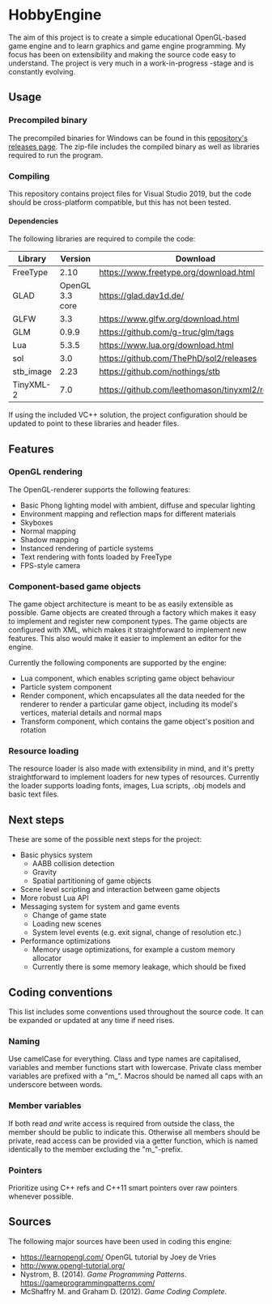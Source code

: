 # HobbyEngine

The aim of this project is to create a simple educational OpenGL-based game engine and to learn graphics and game engine programming. My focus has been on extensibility and making the source code easy to understand. The project is very much in a work-in-progress -stage and is constantly evolving.

## Usage

### Precompiled binary

The precompiled binaries for Windows can be found in this [repository's releases page](https://github.com/elidepa/repo/relelases). The zip-file includes the compiled binary as well as libraries required to run the program.

### Compiling

This repository contains project files for Visual Studio 2019, but the code should be cross-platform compatible, but this has not been tested.

#### Dependencies

The following libraries are required to compile the code:

| Library   | Version         | Download                                         |
|-----------|-----------------|--------------------------------------------------|
| FreeType  | 2.10            | https://www.freetype.org/download.html           |
| GLAD      | OpenGL 3.3 core | https://glad.dav1d.de/                           |
| GLFW      | 3.3             | https://www.glfw.org/download.html               |
| GLM       | 0.9.9           | https://github.com/g-truc/glm/tags               |
| Lua       | 5.3.5           | https://www.lua.org/download.html                |
| sol       | 3.0             | https://github.com/ThePhD/sol2/releases          |
| stb_image | 2.23            | https://github.com/nothings/stb                  |
| TinyXML-2 | 7.0             | https://github.com/leethomason/tinyxml2/releases |

If using the included VC++ solution, the project configuration should be updated to point to these libraries and header files.

## Features

### OpenGL rendering

The OpenGL-renderer supports the following features:

- Basic Phong lighting model with ambient, diffuse and specular lighting
- Environment mapping and reflection maps for different materials
- Skyboxes
- Normal mapping
- Shadow mapping
- Instanced rendering of particle systems
- Text rendering with fonts loaded by FreeType
- FPS-style camera

### Component-based game objects

The game object architecture is meant to be as easily extensible as possible. Game objects are created through a factory which makes it easy to implement and register new component types. The game objects are configured with XML, which makes it straightforward to implement new features. This also would make it easier to implement an editor for the engine.

Currently the following components are supported by the engine:

- Lua component, which enables scripting game object behaviour
- Particle system component
- Render component, which encapsulates all the data needed for the renderer to render a particular game object, including its model's vertices, material details and normal maps
- Transform component, which contains the game object's position and rotation

### Resource loading

The resource loader is also made with extensibility in mind, and it's pretty straightforward to implement loaders for new types of resources. Currently the loader supports loading fonts, images, Lua scripts, .obj models and basic text files.

## Next steps

These are some of the possible next steps for the project:

- Basic physics system
  - AABB collision detection
  - Gravity
  - Spatial partitioning of game objects
- Scene level scripting and interaction between game objects
- More robust Lua API
- Messaging system for system and game events
  - Change of game state
  - Loading new scenes
  - System level events (e.g. exit signal, change of resolution etc.)
- Performance optimizations
  - Memory usage optimizations, for example a custom memory allocator
  - Currently there is some memory leakage, which should be fixed

## Coding conventions

This list includes some conventions used throughout the source code. It can be expanded or updated at any time if need rises.

### Naming

Use camelCase for everything. Class and type names are capitalised, variables and member functions start with lowercase. Private class member variables are prefixed with a "m_". Macros should be named all caps with an underscore between words.

### Member variables

If both read _and_ write access is required from outside the class, the member should be public to indicate this. Otherwise all members should be private, read access can be provided via a getter function, which is named identically to the member excluding the "m_"-prefix.

### Pointers

Prioritize using C++ refs and C++11 smart pointers over raw pointers whenever possible.

## Sources

The following major sources have been used in coding this engine:

- https://learnopengl.com/ OpenGL tutorial by Joey de Vries
- http://www.opengl-tutorial.org/
- Nystrom, B. (2014). _Game Programming Patterns_. https://gameprogrammingpatterns.com/
- McShaffry M. and Graham D. (2012). _Game Coding Complete_.
